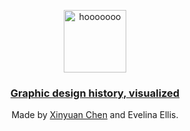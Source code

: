<p align="center"><a href="https://graphic-history-vue-clone.vercel.app" target="_blank" rel="noopener noreferrer"><img width="100" src="https://graphic-history-vue-clone.vercel.app/img/owl.svg" alt="hooooooo"></a></p>

<h3 align="center"><a href="https://ch2c-xy.github.io/graphic-history/">Graphic design history, visualized</a></h3>

<p align="center">Made by <a href="https://xinyuanchen.myportfolio.com/">Xinyuan Chen</a> and Evelina Ellis.</p>
